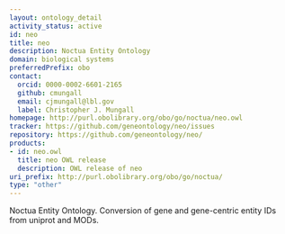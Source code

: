 ```yaml
---
layout: ontology_detail
activity_status: active
id: neo
title: neo
description: Noctua Entity Ontology
domain: biological systems
preferredPrefix: obo
contact:
  orcid: 0000-0002-6601-2165
  github: cmungall
  email: cjmungall@lbl.gov
  label: Christopher J. Mungall
homepage: http://purl.obolibrary.org/obo/go/noctua/neo.owl
tracker: https://github.com/geneontology/neo/issues
repository: https://github.com/geneontology/neo/
products:
- id: neo.owl
  title: neo OWL release
  description: OWL release of neo
uri_prefix: http://purl.obolibrary.org/obo/go/noctua/
type: "other"
---
```


Noctua Entity Ontology. Conversion of gene and gene-centric entity IDs from uniprot and MODs.
